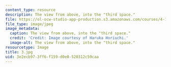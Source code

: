 ```yaml
---
content_type: resource
description: The view from above, into the "third space."
file: https://ol-ocw-studio-app-production.s3.amazonaws.com/courses/4-104-architecture-studio-intentions-spring-2005/3e2ecb973ff6f159d0e0520312c59caa_3.jpg
file_type: image/jpeg
image_metadata:
  caption: The view from above, into the "third space."
  credit: 'Credit: Image courtesy of Haruka Horiuchi.'
  image-alt: The view from above, into the "third space."
resourcetype: Image
title: 3.jpg
uid: 3e2ecb97-3ff6-f159-d0e0-520312c59caa
---
```

